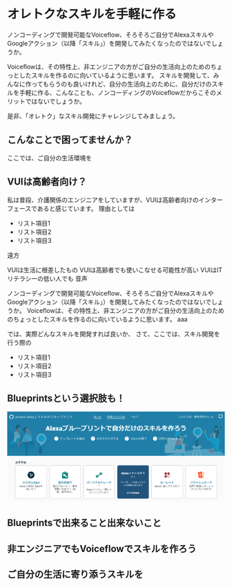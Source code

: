 # オレトクなスキルを手軽に作る
ノンコーディングで開発可能なVoiceflow、そろそろご自分でAlexaスキルやGoogleアクション（以降「スキル」）を開発してみたくなったのではないでしょうか。

Voiceflowは、その特性上、非エンジニアの方がご自分の生活向上のためのちょっとしたスキルを作るのに向いているように思います。
スキルを開発して、みんなに作ってもらうのも良いけれど、自分の生活向上のために、自分だけのスキルを手軽に作る、こんなことも、ノンコーディングのVoiceflowだからこそのメリットではないでしょうか。

是非、「オレトク」なスキル開発にチャレンジしてみましょう。

## こんなことで困ってませんか？
ここでは、ご自分の生活環境を


## VUIは高齢者向け？
私は普段、介護関係のエンジニアをしていますが、VUIは高齢者向けのインターフェースであると感じています。
理由としては
* リスト項目1
* リスト項目2
* リスト項目3

遠方


VUIは生活に根差したもの
VUIは高齢者でも使いこなせる可能性が高い
VUIはITリテラシーの低い人でも
音声


ノンコーディングで開発可能なVoiceflow、そろそろご自分でAlexaスキルやGoogleアクション（以降「スキル」）を開発してみたくなったのではないでしょうか。
Voiceflowは、その特性上、非エンジニアの方がご自分の生活向上のためのちょっとしたスキルを作るのに向いているように思います。
aaa

では、実際どんなスキルを開発すれば良いか、
さて、ここでは、スキル開発を行う際の

* リスト項目1
* リスト項目2
* リスト項目3

## Blueprintsという選択肢も！

![Blueprintsホーム画面](images/chapxx-fukumura-kaigo/blueprints1.png)



## Blueprintsで出来ること出来ないこと

## 非エンジニアでもVoiceflowでスキルを作ろう

## ご自分の生活に寄り添うスキルを

